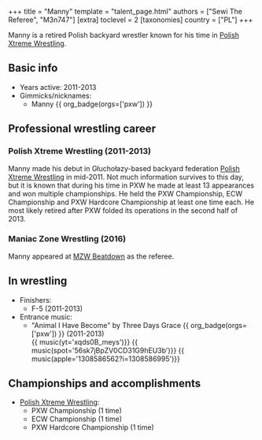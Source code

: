 +++
title = "Manny"
template = "talent_page.html"
authors = ["Sewi The Referee", "M3n747"]
[extra]
toclevel = 2
[taxonomies]
country = ["PL"]
+++

Manny is a retired Polish backyard wrestler known for his time in [Polish Xtreme Wrestling](@/o/pxw.md).

## Basic info

* Years active: 2011-2013
* Gimmicks/nicknames:
  - Manny {{ org_badge(orgs=['pxw']) }}

## Professional wrestling career

### Polish Xtreme Wrestling (2011-2013)

Manny made his debut in Głuchołazy-based backyard federation [Polish Xtreme Wrestling](@/o/pxw.md) in mid-2011. Not much information survives to this day, but it is known that during his time in PXW he made at least 13 appearances and won multiple championships. He held the PXW Championship, ECW Championship and PXW Hardcore Championship at least one time each. He most likely retired after PXW folded its operations in the second half of 2013.

### Maniac Zone Wrestling (2016)

Manny appeared at [MZW Beatdown](@/e/mzw/2016-05-14-mzw-beatdown.md) as the referee.

## In wrestling

* Finishers:
  - F-5 (2011-2013)
* Entrance music:
  - "Animal I Have Become" by Three Days Grace
    {{ org_badge(orgs=['pxw']) }} (2011-2013) <br>
    {{ music(yt='xqds0B_meys')}}
    {{ music(spot='56sk7jBpZV0CD31G9hEU3b')}}
    {{ music(apple='1308586562?i=1308586995')}}

## Championships and accomplishments

 * [Polish Xtreme Wrestling](@/o/pxw.md):
   - PXW Championship (1 time)
   - ECW Championship (1 time)
   - PXW Hardcore Championship (1 time)
